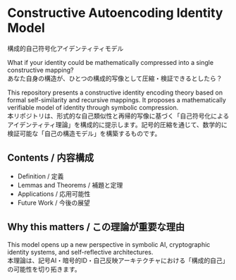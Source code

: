 # Constructive Autoencoding Identity Model  
構成的自己符号化アイデンティティモデル

What if your identity could be mathematically compressed into a single constructive mapping?  
あなた自身の構造が、ひとつの構成的写像として圧縮・検証できるとしたら？

This repository presents a constructive identity encoding theory based on formal self-similarity and recursive mappings. It proposes a mathematically verifiable model of identity through symbolic compression.  
本リポジトリは、形式的な自己類似性と再帰的写像に基づく「自己符号化によるアイデンティティ理論」を構成的に提示します。記号的圧縮を通じて、数学的に検証可能な「自己の構造モデル」を構築するものです。

## Contents / 内容構成

- Definition / 定義  
- Lemmas and Theorems / 補題と定理  
- Applications / 応用可能性  
- Future Work / 今後の展望  

## Why this matters / この理論が重要な理由

This model opens up a new perspective in symbolic AI, cryptographic identity systems, and self-reflective architectures.  
本理論は、記号AI・暗号的ID・自己反映アーキテクチャにおける「構成的自己」の可能性を切り拓きます。
